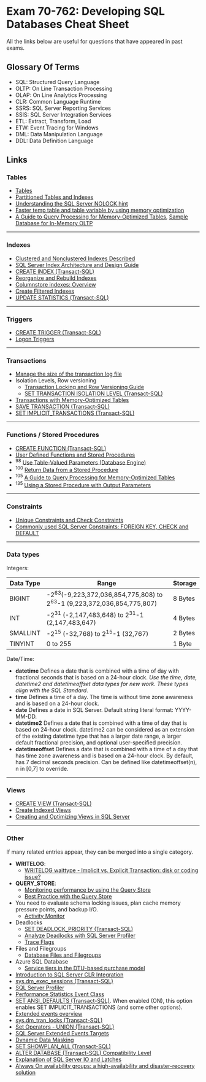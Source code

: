 # Exam 70-762: Developing SQL Databases Cheat Sheet

All the links below are useful for questions that have appeared in past exams.

## Glossary Of Terms

- SQL: Structured Query Language
- OLTP: On Line Transaction Processing
- OLAP: On Line Analytics Processing
- CLR: Common Language Runtime
- SSRS: SQL Server Reporting Services
- SSIS: SQL Server Integration Services
- ETL: Extract, Transform, Load
- ETW: Event Tracing for Windows
- DML: Data Manipulation Language
- DDL: Data Definition Language

## Links

### Tables

- [Tables](https://docs.microsoft.com/en-us/sql/relational-databases/tables/tables?view=sql-server-2017)
- [Partitioned Tables and Indexes](https://docs.microsoft.com/en-us/sql/relational-databases/partitions/partitioned-tables-and-indexes?view=sql-server-2017)
- [Understanding the SQL Server NOLOCK hint](https://www.mssqltips.com/sqlservertip/2470/understanding-the-sql-server-nolock-hint/)
- [Faster temp table and table variable by using memory optimization](https://docs.microsoft.com/en-us/sql/relational-databases/in-memory-oltp/faster-temp-table-and-table-variable-by-using-memory-optimization?view=sql-server-2017)
- [A Guide to Query Processing for Memory-Optimized Tables](https://docs.microsoft.com/en-us/sql/relational-databases/in-memory-oltp/a-guide-to-query-processing-for-memory-optimized-tables?view=sql-server-2017), [Sample Database for In-Memory OLTP](https://docs.microsoft.com/en-us/sql/relational-databases/in-memory-oltp/sample-database-for-in-memory-oltp?view=sql-server-2017)

---

### Indexes

- [Clustered and Nonclustered Indexes Described](https://docs.microsoft.com/en-us/sql/relational-databases/indexes/clustered-and-nonclustered-indexes-described?view=sql-server-2017)
- [SQL Server Index Architecture and Design Guide](https://docs.microsoft.com/en-us/sql/relational-databases/sql-server-index-design-guide?view=sql-server-2017)
- [CREATE INDEX (Transact-SQL)](https://docs.microsoft.com/en-us/sql/t-sql/statements/create-index-transact-sql?view=sql-server-2017)
- [Reorganize and Rebuild Indexes](https://docs.microsoft.com/en-us/sql/relational-databases/indexes/reorganize-and-rebuild-indexes?view=sql-server-2017)
- [Columnstore indexes: Overview](https://docs.microsoft.com/en-us/sql/relational-databases/indexes/columnstore-indexes-overview?view=sql-server-2017)
- [Create Filtered Indexes](https://docs.microsoft.com/en-us/sql/relational-databases/indexes/create-filtered-indexes?view=sql-server-2017)
- [UPDATE STATISTICS (Transact-SQL)](https://docs.microsoft.com/en-us/sql/t-sql/statements/update-statistics-transact-sql?view=sql-server-2017)

---

### Triggers

- [CREATE TRIGGER (Transact-SQL)](https://docs.microsoft.com/en-us/sql/t-sql/statements/create-trigger-transact-sql?view=sql-server-2017)
- [Logon Triggers](https://docs.microsoft.com/en-us/sql/relational-databases/triggers/logon-triggers?view=sql-server-2017)

---

### Transactions

- [Manage the size of the transaction log file](https://docs.microsoft.com/en-us/sql/relational-databases/logs/manage-the-size-of-the-transaction-log-file?view=sql-server-2017)
- Isolation Levels, Row versioning
  - [Transaction Locking and Row Versioning Guide](https://docs.microsoft.com/en-us/sql/relational-databases/sql-server-transaction-locking-and-row-versioning-guide?view=sql-server-2017)
  - [SET TRANSACTION ISOLATION LEVEL (Transact-SQL)](https://docs.microsoft.com/en-us/sql/t-sql/statements/set-transaction-isolation-level-transact-sql?view=sql-server-2017)
- [Transactions with Memory-Optimized Tables](https://docs.microsoft.com/en-us/sql/relational-databases/in-memory-oltp/transactions-with-memory-optimized-tables?view=sql-server-2017)
- [SAVE TRANSACTION (Transact-SQL)](https://docs.microsoft.com/en-us/sql/t-sql/language-elements/save-transaction-transact-sql?view=sql-server-2017&viewFallbackFrom=sql-ser)
- [SET IMPLICIT_TRANSACTIONS (Transact-SQL)](https://docs.microsoft.com/en-us/sql/t-sql/statements/set-implicit-transactions-transact-sql?view=sql-server-2017)

---

### Functions / Stored Procedures

- [CREATE FUNCTION (Transact-SQL)](https://docs.microsoft.com/en-us/sql/t-sql/statements/create-function-transact-sql?view=sql-server-2017)
- [User Defined Functions and Stored Procedures](https://docs.microsoft.com/en-us/sql/analysis-services/multidimensional-models-adomd-net-server/user-defined-functions-and-stored-procedures?view=sql-server-2017)
- <sup>98</sup> [Use Table-Valued Parameters (Database Engine)](https://docs.microsoft.com/en-us/sql/relational-databases/tables/use-table-valued-parameters-database-engine?view=sql-server-2017)
- <sup>100</sup> [Return Data from a Stored Procedure](https://docs.microsoft.com/en-us/sql/relational-databases/stored-procedures/return-data-from-a-stored-procedure?view=sql-server-2017)
- <sup>105</sup> [A Guide to Query Processing for Memory-Optimized Tables](https://docs.microsoft.com/en-us/sql/relational-databases/in-memory-oltp/a-guide-to-query-processing-for-memory-optimized-tables?view=sql-server-2017)
- <sup>135</sup> [Using a Stored Procedure with Output Parameters](https://docs.microsoft.com/en-us/sql/connect/jdbc/using-a-stored-procedure-with-output-parameters?view=sql-server-2017)

---

### Constraints

- [Unique Constraints and Check Constraints](https://docs.microsoft.com/en-us/sql/relational-databases/tables/unique-constraints-and-check-constraints?view=sql-server-2017)
- [Commonly used SQL Server Constraints: FOREIGN KEY, CHECK and DEFAULT](https://www.sqlshack.com/commonly-used-sql-server-constraints-foreign-key-check-default/)

---

### Data types

Integers:

| Data Type | Range | Storage |
|-----------|-------|---------|
|BIGINT|-2<sup>63</sup>(-9,223,372,036,854,775,808) to 2<sup>63</sup>-1 (9,223,372,036,854,775,807)|8 Bytes|
|INT|-2<sup>31</sup> (-2,147,483,648) to 2<sup>31</sup>-1 (2,147,483,647)|4 Bytes|
|SMALLINT|-2<sup>15</sup> (-32,768) to 2<sup>15</sup>-1 (32,767)|2 Bytes|
|TINYINT|0 to 255|1 Byte|

Date/Time:

- **datetime** Defines a date that is combined with a time of day with fractional seconds that is based on a 24-hour clock. *Use the time, date, datetime2 and datetimeoffset data types for new work. These types align with the SQL Standard*.
- **time** Defines a time of a day. The time is without time zone awareness and is based on a 24-hour clock.
- **date** Defines a date in SQL Server. Default string literal format: YYYY-MM-DD.
- **datetime2** Defines a date that is combined with a time of day that is based on 24-hour clock. datetime2 can be considered as an extension of the existing datetime type that has a larger date range, a larger default fractional precision, and optional user-specified precision.
- **datetimeoffset** Defines a date that is combined with a time of a day that has time zone awareness and is based on a 24-hour clock. By default, has 7 decimal seconds precision. Can be defined like datetimeoffset(n), n in [0,7] to override.

---

### Views

- [CREATE VIEW (Transact-SQL)](https://docs.microsoft.com/en-us/sql/t-sql/statements/create-view-transact-sql?view=sql-server-2017)
- [Create Indexed Views](https://docs.microsoft.com/en-us/sql/relational-databases/views/create-indexed-views?view=sql-server-2017)
- [Creating and Optimizing Views in SQL Server](http://www.informit.com/articles/article.aspx?p=130855&seqNum=4)

---

### Other

If many related entries appear, they can be merged into a single category.

- **WRITELOG**:
  - [WRITELOG waittype - Implicit vs. Explicit Transaction: disk or coding issue?](https://sqltouch.blogspot.com/2013/05/writelog-waittype-implicit-vs-explicit.html)
- **QUERY_STORE**:
  - [Monitoring performance by using the Query Store](https://docs.microsoft.com/en-us/sql/relational-databases/performance/monitoring-performance-by-using-the-query-store?view=sql-server-2017)
  - [Best Practice with the Query Store](https://docs.microsoft.com/en-us/sql/relational-databases/performance/best-practice-with-the-query-store?view=sql-server-2017)
- You need to evaluate schema locking issues, plan cache memory pressure points, and backup I/O.
  - [Activity Monitor](https://docs.microsoft.com/en-us/sql/relational-databases/performance-monitor/activity-monitor?view=sql-server-2017)
- Deadlocks
  - [SET DEADLOCK_PRIORITY (Transact-SQL)](https://docs.microsoft.com/en-us/sql/t-sql/statements/set-deadlock-priority-transact-sql?view=sql-server-2017)
  - [Analyze Deadlocks with SQL Server Profiler](https://docs.microsoft.com/en-us/sql/tools/sql-server-profiler/analyze-deadlocks-with-sql-server-profiler?view=sql-server-2017)
  - [Trace Flags](https://docs.microsoft.com/en-us/sql/t-sql/database-console-commands/dbcc-traceon-trace-flags-transact-sql?view=sql-server-2017)
- Files and Filegroups
  - [Database Files and Filegroups](https://docs.microsoft.com/en-us/sql/relational-databases/databases/database-files-and-filegroups?view=sql-server-2017)
- Azure SQL Database
  - [Service tiers in the DTU-based purchase model](https://docs.microsoft.com/en-us/azure/sql-database/sql-database-service-tiers-dtu)
- [Introduction to SQL Server CLR Integration](https://docs.microsoft.com/en-us/dotnet/framework/data/adonet/sql/introduction-to-sql-server-clr-integration)
- [sys.dm_exec_sessions (Transact-SQL)](https://docs.microsoft.com/en-us/sql/relational-databases/system-dynamic-management-views/sys-dm-exec-sessions-transact-sql?view=sql-server-2017)
- [SQL Server Profiler](https://docs.microsoft.com/en-us/sql/tools/sql-server-profiler/sql-server-profiler?view=sql-server-2017)
- [Performance Statistics Event Class](https://docs.microsoft.com/en-us/sql/relational-databases/event-classes/performance-statistics-event-class?view=sql-server-2017)
- [SET ANSI_DEFAULTS (Transact-SQL)](https://docs.microsoft.com/en-us/sql/t-sql/statements/set-ansi-defaults-transact-sql?view=sql-server-2017). When enabled (ON), this option enables SET IMPLICIT_TRANSACTIONS (and some other options).
- [Extended events overview](https://docs.microsoft.com/en-us/sql/relational-databases/extended-events/extended-events?view=sql-server-2017)
- [sys.dm_tran_locks (Transact-SQL)](https://docs.microsoft.com/en-us/sql/relational-databases/system-dynamic-management-views/sys-dm-tran-locks-transact-sql?view=sql-server-2017)
- [Set Operators - UNION (Transact-SQL)](https://docs.microsoft.com/en-us/sql/t-sql/language-elements/set-operators-union-transact-sql?view=sql-server-2017)
- [SQL Server Extended Events Targets](https://docs.microsoft.com/en-us/sql/database-engine/sql-server-extended-events-targets?view=sql-server-2014)
- [Dynamic Data Masking](https://docs.microsoft.com/en-us/sql/relational-databases/security/dynamic-data-masking?view=sql-server-2017)
- [SET SHOWPLAN_ALL (Transact-SQL)](https://docs.microsoft.com/en-us/sql/t-sql/statements/set-showplan-all-transact-sql?view=sql-server-2017)
- [ALTER DATABASE (Transact-SQL) Compatibility Level](https://docs.microsoft.com/en-us/sql/t-sql/statements/alter-database-transact-sql-compatibility-level?view=sql-server-2017)
- [Explanation of SQL Server IO and Latches](https://www.mssqltips.com/sqlservertip/3088/explanation-of-sql-server-io-and-latches/)
- [Always On availability groups: a high-availability and disaster-recovery solution](https://docs.microsoft.com/en-us/sql/database-engine/availability-groups/windows/always-on-availability-groups-sql-server)
